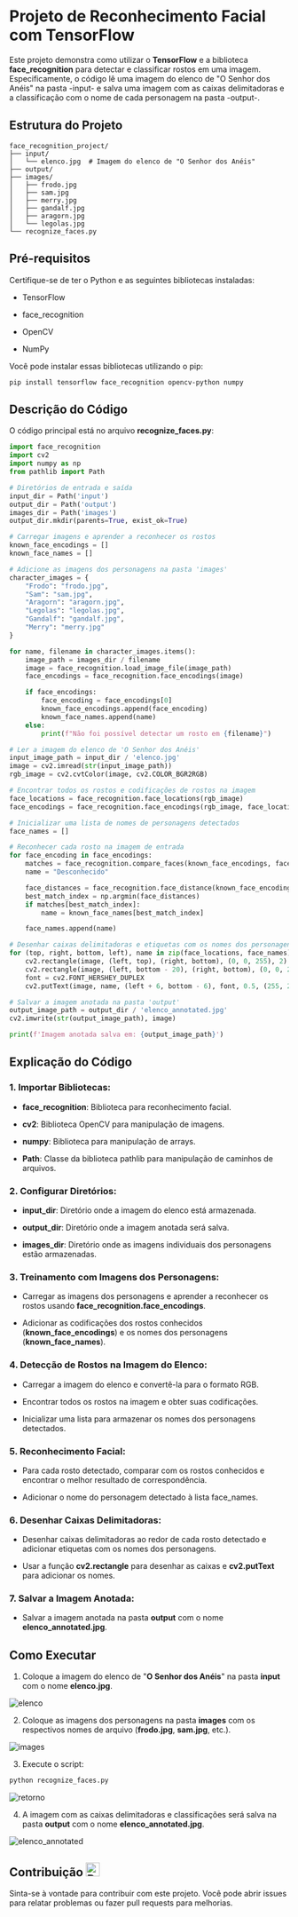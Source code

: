 # Projeto de Reconhecimento Facial com TensorFlow

Este projeto demonstra como utilizar o **TensorFlow** e a biblioteca **face_recognition** para detectar e classificar rostos em uma imagem. Especificamente, o código lê uma imagem do elenco de "O Senhor dos Anéis" na pasta -input- e salva uma imagem com as caixas delimitadoras e a classificação com o nome de cada personagem na pasta -output-.

## Estrutura do Projeto

```Sh
face_recognition_project/
├── input/
│   └── elenco.jpg  # Imagem do elenco de "O Senhor dos Anéis"
├── output/
├── images/
│   ├── frodo.jpg
│   ├── sam.jpg
│   ├── merry.jpg
│   ├── gandalf.jpg
│   ├── aragorn.jpg
│   └── legolas.jpg
└── recognize_faces.py
```

## Pré-requisitos

Certifique-se de ter o Python e as seguintes bibliotecas instaladas:

- TensorFlow

- face_recognition

- OpenCV

- NumPy

Você pode instalar essas bibliotecas utilizando o pip:

```Sh
pip install tensorflow face_recognition opencv-python numpy
```

## Descrição do Código

O código principal está no arquivo **recognize_faces.py**:

```python
import face_recognition
import cv2
import numpy as np
from pathlib import Path

# Diretórios de entrada e saída
input_dir = Path('input')
output_dir = Path('output')
images_dir = Path('images')
output_dir.mkdir(parents=True, exist_ok=True)

# Carregar imagens e aprender a reconhecer os rostos
known_face_encodings = []
known_face_names = []

# Adicione as imagens dos personagens na pasta 'images'
character_images = {
    "Frodo": "frodo.jpg",
    "Sam": "sam.jpg",
    "Aragorn": "aragorn.jpg",
    "Legolas": "legolas.jpg",
    "Gandalf": "gandalf.jpg",
    "Merry": "merry.jpg"
}

for name, filename in character_images.items():
    image_path = images_dir / filename
    image = face_recognition.load_image_file(image_path)
    face_encodings = face_recognition.face_encodings(image)

    if face_encodings:
        face_encoding = face_encodings[0]
        known_face_encodings.append(face_encoding)
        known_face_names.append(name)
    else:
        print(f"Não foi possível detectar um rosto em {filename}")

# Ler a imagem do elenco de 'O Senhor dos Anéis'
input_image_path = input_dir / 'elenco.jpg'
image = cv2.imread(str(input_image_path))
rgb_image = cv2.cvtColor(image, cv2.COLOR_BGR2RGB)

# Encontrar todos os rostos e codificações de rostos na imagem
face_locations = face_recognition.face_locations(rgb_image)
face_encodings = face_recognition.face_encodings(rgb_image, face_locations)

# Inicializar uma lista de nomes de personagens detectados
face_names = []

# Reconhecer cada rosto na imagem de entrada
for face_encoding in face_encodings:
    matches = face_recognition.compare_faces(known_face_encodings, face_encoding)
    name = "Desconhecido"

    face_distances = face_recognition.face_distance(known_face_encodings, face_encoding)
    best_match_index = np.argmin(face_distances)
    if matches[best_match_index]:
        name = known_face_names[best_match_index]

    face_names.append(name)

# Desenhar caixas delimitadoras e etiquetas com os nomes dos personagens na imagem
for (top, right, bottom, left), name in zip(face_locations, face_names):
    cv2.rectangle(image, (left, top), (right, bottom), (0, 0, 255), 2)
    cv2.rectangle(image, (left, bottom - 20), (right, bottom), (0, 0, 255), cv2.FILLED)
    font = cv2.FONT_HERSHEY_DUPLEX
    cv2.putText(image, name, (left + 6, bottom - 6), font, 0.5, (255, 255, 255), 1)

# Salvar a imagem anotada na pasta 'output'
output_image_path = output_dir / 'elenco_annotated.jpg'
cv2.imwrite(str(output_image_path), image)

print(f'Imagem anotada salva em: {output_image_path}')
```

## Explicação do Código

### 1. Importar Bibliotecas:

- **face_recognition**: Biblioteca para reconhecimento facial.

- **cv2**: Biblioteca OpenCV para manipulação de imagens.

- **numpy**: Biblioteca para manipulação de arrays.

- **Path**: Classe da biblioteca pathlib para manipulação de caminhos de arquivos.

### 2. Configurar Diretórios:

- **input_dir**: Diretório onde a imagem do elenco está armazenada.

- **output_dir**: Diretório onde a imagem anotada será salva.

- **images_dir**: Diretório onde as imagens individuais dos personagens estão armazenadas.

### 3. Treinamento com Imagens dos Personagens:

- Carregar as imagens dos personagens e aprender a reconhecer os rostos usando **face_recognition.face_encodings**.

- Adicionar as codificações dos rostos conhecidos (**known_face_encodings**) e os nomes dos personagens (**known_face_names**).

### 4. Detecção de Rostos na Imagem do Elenco:

- Carregar a imagem do elenco e convertê-la para o formato RGB.

- Encontrar todos os rostos na imagem e obter suas codificações.

- Inicializar uma lista para armazenar os nomes dos personagens detectados.

### 5. Reconhecimento Facial:

- Para cada rosto detectado, comparar com os rostos conhecidos e encontrar o melhor resultado de correspondência.

- Adicionar o nome do personagem detectado à lista face_names.

### 6. Desenhar Caixas Delimitadoras:

- Desenhar caixas delimitadoras ao redor de cada rosto detectado e adicionar etiquetas com os nomes dos personagens.

- Usar a função **cv2.rectangle** para desenhar as caixas e **cv2.putText** para adicionar os nomes.

### 7. Salvar a Imagem Anotada:

- Salvar a imagem anotada na pasta **output** com o nome **elenco_annotated.jpg**.

## Como Executar

1. Coloque a imagem do elenco de "**O Senhor dos Anéis**" na pasta **input** com o nome **elenco.jpg**.

![elenco]()

2. Coloque as imagens dos personagens na pasta **images** com os respectivos nomes de arquivo (**frodo.jpg**, **sam.jpg**, etc.).

![images]()

3. Execute o script:

```sh
python recognize_faces.py
```

![retorno]()

4. A imagem com as caixas delimitadoras e classificações será salva na pasta **output** com o nome **elenco_annotated.jpg**.

![elenco_annotated]()

## Contribuição <img src="https://raw.githubusercontent.com/Tarikul-Islam-Anik/Animated-Fluent-Emojis/master/Emojis/Travel%20and%20places/Rocket.png" alt="Rocket" width="25" height="25" />

Sinta-se à vontade para contribuir com este projeto. Você pode abrir issues para relatar problemas ou fazer pull requests para melhorias.
